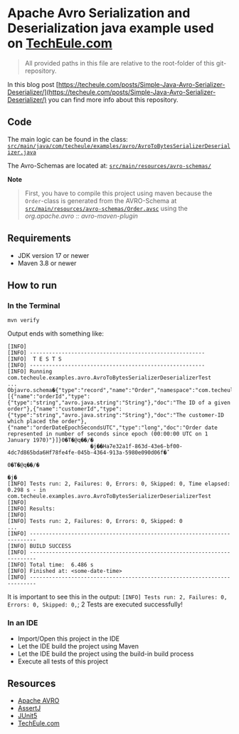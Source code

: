 # Apache Avro Serialization and Deserialization java example used on [TechEule.com](https://techeule.com/)

> All provided paths in this file are relative to the root-folder
> of this git-repository.

In this blog post [https://techeule.com/posts/Simple-Java-Avro-Serializer-Deserializer/](https://techeule.com/posts/Simple-Java-Avro-Serializer-Deserializer/)
you can find more info about this repository.

## Code

The main logic can be found in the class:
[`src/main/java/com/techeule/examples/avro/AvroToBytesSerializerDeserializer.java`](./src/main/java/com/techeule/examples/avro/AvroToBytesSerializerDeserializer.java)

The Avro-Schemas are located at:
[`src/main/resources/avro-schemas/`](./src/main/resources/avro-schemas)

**Note**
> First, you have to compile this project using maven because
> the `Order`-class is generated from the AVRO-Schema at
> [`src/main/resources/avro-schemas/Order.avsc`](./src/main/resources/avro-schemas/Order.avsc)
> using the _org.apache.avro :: avro-maven-plugin_

## Requirements

- JDK version 17 or newer
- Maven 3.8 or newer

## How to run

### In the Terminal

```shell
mvn verify

```

Output ends with something like:

```
[INFO] 
[INFO] -------------------------------------------------------
[INFO]  T E S T S
[INFO] -------------------------------------------------------
[INFO] Running com.techeule.examples.avro.AvroToBytesSerializerDeserializerTest
...
Objavro.schema�{"type":"record","name":"Order","namespace":"com.techeule.examples.avro.schemas","fields":[{"name":"orderId","type":{"type":"string","avro.java.string":"String"},"doc":"The ID of a given order"},{"name":"customerId","type":{"type":"string","avro.java.string":"String"},"doc":"The customer-ID which placed the order"},{"name":"orderDateEpochSecondsUTC","type":"long","doc":"Order date represented in number of seconds since epoch (00:00:00 UTC on 1 January 1970)"}]}0�T�@q��/�
                          �j��Ha7e32a1f-863d-43e6-bf00-4dc7d865bda6Hf78fe4fe-045b-4364-913a-5980e090d06f�̽
                                                                                                          0�T�@q��/�
                                                                                                                    �j�
[INFO] Tests run: 2, Failures: 0, Errors: 0, Skipped: 0, Time elapsed: 0.298 s - in com.techeule.examples.avro.AvroToBytesSerializerDeserializerTest
[INFO] 
[INFO] Results:
[INFO] 
[INFO] Tests run: 2, Failures: 0, Errors: 0, Skipped: 0
...
[INFO] ------------------------------------------------------------------------
[INFO] BUILD SUCCESS
[INFO] ------------------------------------------------------------------------
[INFO] Total time:  6.486 s
[INFO] Finished at: <some-date-time>
[INFO] ------------------------------------------------------------------------
```

It is important to see this in the output:
`[INFO] Tests run: 2, Failures: 0, Errors: 0, Skipped: 0,`;
2 Tests are executed successfully!

### In an IDE

- Import/Open this project in the IDE
- Let the IDE build the project using Maven
- Let the IDE build the project using the build-in build process
- Execute all tests of this project

## Resources

- [Apache AVRO](https://avro.apache.org/)
- [AssertJ](https://assertj.github.io/doc/)
- [JUnit5](https://junit.org/junit5/docs/5.9.2/user-guide/)
- [TechEule.com](https://techeule.com/)
